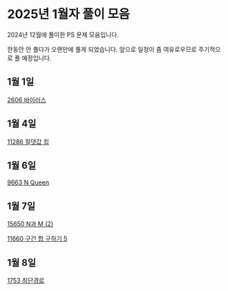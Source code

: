 # 2025년 1월자 풀이 모음 #

2024년 12월에 풀이한 PS 문제 모음입니다.

한동안 안 풀다가 오랜만에 풀게 되었습니다. 앞으로 일정이 좀 여유로우므로 주기적으로 풀 예정입니다.

## 1월 1일 ##

[2606 바이러스](20250101/2606번-바이러스.md)

## 1월 4일 ##

[11286 절댓값 힙](20250104/11286번-절댓값%20힙.md)

## 1월 6일 ##

[9663 N Queen](20250106/9663번-N-Queen.md)

## 1월 7일 ##

[15650 N과 M (2)](20250107/15650번-N과%20M(2).md)

[11660 구간 합 구하기 5](20250107/11660번-구간%20합%20구하기%205.md)

## 1월 8일 ##

[1753 최단경로](20250108/1753번-최단경로.md)
